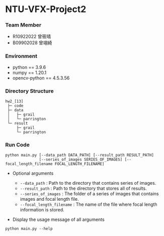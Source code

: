 # NTU-VFX-Project2

### Team Member
* R10922022 曾筱晴
* B09902028 曾翊綺

### Environment
* python == 3.9.6
* numpy == 1.20.1
* opencv-python == 4.5.3.56

### Directory Structure
```
hw2_[13]
 ├─ code 
 ├─ data  
 │   ├─ grail
 │   └─ parrington                            
 └─ result        
     ├─ grail
     └─ parrington         
```

### Run Code
```python=
python main.py [--data_path DATA_PATH] [--result_path RESULT_PATH]
               [--series_of_images SERIES_OF_IMAGES] [--focal_length_filename FOCAL_LENGTH_FILENAME]
```
* Optional arguments 
    * `--data_path` : Path to the directory that contains series of images.
    * `--result_path` : Path to the directory that stores all of results.
    * `--series_of_images` : The folder of a series of images that contains images and focal length file.
    * `--focal_length_filename` : The name of the file where focal length information is stored.
    
* Display the usage message of all arguments
```python=
python main.py --help
```
